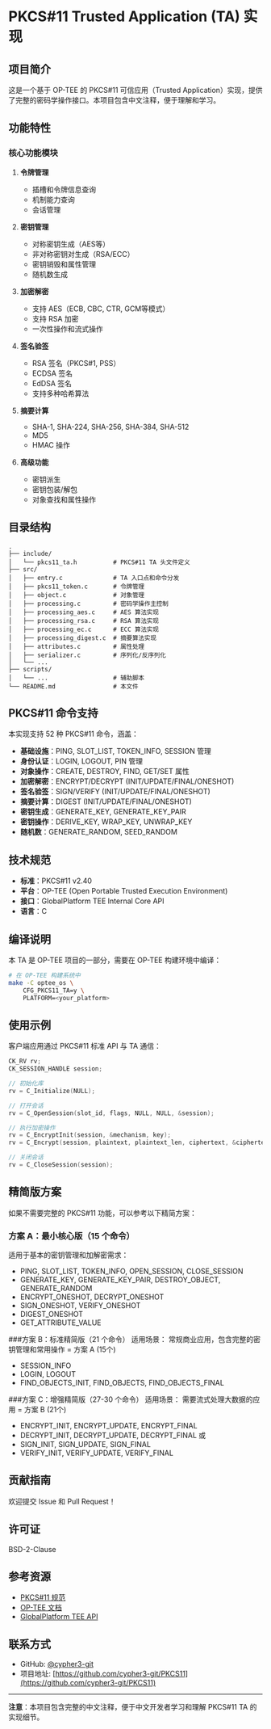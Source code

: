 # PKCS#11 Trusted Application (TA) 实现

## 项目简介

这是一个基于 OP-TEE 的 PKCS#11 可信应用（Trusted Application）实现，提供了完整的密码学操作接口。本项目包含中文注释，便于理解和学习。

## 功能特性

### 核心功能模块

1. **令牌管理**
   - 插槽和令牌信息查询
   - 机制能力查询
   - 会话管理

2. **密钥管理**
   - 对称密钥生成（AES等）
   - 非对称密钥对生成（RSA/ECC）
   - 密钥销毁和属性管理
   - 随机数生成

3. **加密解密**
   - 支持 AES（ECB, CBC, CTR, GCM等模式）
   - 支持 RSA 加密
   - 一次性操作和流式操作

4. **签名验签**
   - RSA 签名（PKCS#1, PSS）
   - ECDSA 签名
   - EdDSA 签名
   - 支持多种哈希算法

5. **摘要计算**
   - SHA-1, SHA-224, SHA-256, SHA-384, SHA-512
   - MD5
   - HMAC 操作

6. **高级功能**
   - 密钥派生
   - 密钥包装/解包
   - 对象查找和属性操作

## 目录结构

```
.
├── include/
│   └── pkcs11_ta.h          # PKCS#11 TA 头文件定义
├── src/
│   ├── entry.c              # TA 入口点和命令分发
│   ├── pkcs11_token.c       # 令牌管理
│   ├── object.c             # 对象管理
│   ├── processing.c         # 密码学操作主控制
│   ├── processing_aes.c     # AES 算法实现
│   ├── processing_rsa.c     # RSA 算法实现
│   ├── processing_ec.c      # ECC 算法实现
│   ├── processing_digest.c  # 摘要算法实现
│   ├── attributes.c         # 属性处理
│   ├── serializer.c         # 序列化/反序列化
│   └── ...
├── scripts/
│   └── ...                  # 辅助脚本
└── README.md                # 本文件
```

## PKCS#11 命令支持

本实现支持 52 种 PKCS#11 命令，涵盖：

- **基础设施**：PING, SLOT_LIST, TOKEN_INFO, SESSION 管理
- **身份认证**：LOGIN, LOGOUT, PIN 管理
- **对象操作**：CREATE, DESTROY, FIND, GET/SET 属性
- **加密解密**：ENCRYPT/DECRYPT (INIT/UPDATE/FINAL/ONESHOT)
- **签名验签**：SIGN/VERIFY (INIT/UPDATE/FINAL/ONESHOT)
- **摘要计算**：DIGEST (INIT/UPDATE/FINAL/ONESHOT)
- **密钥生成**：GENERATE_KEY, GENERATE_KEY_PAIR
- **密钥操作**：DERIVE_KEY, WRAP_KEY, UNWRAP_KEY
- **随机数**：GENERATE_RANDOM, SEED_RANDOM

## 技术规范

- **标准**：PKCS#11 v2.40
- **平台**：OP-TEE (Open Portable Trusted Execution Environment)
- **接口**：GlobalPlatform TEE Internal Core API
- **语言**：C

## 编译说明

本 TA 是 OP-TEE 项目的一部分，需要在 OP-TEE 构建环境中编译：

```bash
# 在 OP-TEE 构建系统中
make -C optee_os \
    CFG_PKCS11_TA=y \
    PLATFORM=<your_platform>
```

## 使用示例

客户端应用通过 PKCS#11 标准 API 与 TA 通信：

```c
CK_RV rv;
CK_SESSION_HANDLE session;

// 初始化库
rv = C_Initialize(NULL);

// 打开会话
rv = C_OpenSession(slot_id, flags, NULL, NULL, &session);

// 执行加密操作
rv = C_EncryptInit(session, &mechanism, key);
rv = C_Encrypt(session, plaintext, plaintext_len, ciphertext, &ciphertext_len);

// 关闭会话
rv = C_CloseSession(session);
```

## 精简版方案

如果不需要完整的 PKCS#11 功能，可以参考以下精简方案：

### 方案 A：最小核心版（15 个命令）
适用于基本的密钥管理和加解密需求：
- PING, SLOT_LIST, TOKEN_INFO, OPEN_SESSION, CLOSE_SESSION
- GENERATE_KEY, GENERATE_KEY_PAIR, DESTROY_OBJECT, GENERATE_RANDOM
- ENCRYPT_ONESHOT, DECRYPT_ONESHOT
- SIGN_ONESHOT, VERIFY_ONESHOT
- DIGEST_ONESHOT
- GET_ATTRIBUTE_VALUE

###方案 B：标准精简版（21 个命令）
适用场景： 常规商业应用，包含完整的密钥管理和常用操作
= 方案 A (15个)
+ SESSION_INFO
+ LOGIN, LOGOUT
+ FIND_OBJECTS_INIT, FIND_OBJECTS, FIND_OBJECTS_FINAL

###方案 C：增强精简版（27-30 个命令）
适用场景： 需要流式处理大数据的应用
= 方案 B (21个)
+ ENCRYPT_INIT, ENCRYPT_UPDATE, ENCRYPT_FINAL
+ DECRYPT_INIT, DECRYPT_UPDATE, DECRYPT_FINAL
或
+ SIGN_INIT, SIGN_UPDATE, SIGN_FINAL
+ VERIFY_INIT, VERIFY_UPDATE, VERIFY_FINAL

## 贡献指南

欢迎提交 Issue 和 Pull Request！

## 许可证

BSD-2-Clause

## 参考资源

- [PKCS#11 规范](http://docs.oasis-open.org/pkcs11/pkcs11-base/v2.40/pkcs11-base-v2.40.html)
- [OP-TEE 文档](https://optee.readthedocs.io/)
- [GlobalPlatform TEE API](https://globalplatform.org/specs-library/tee-internal-core-api-specification/)

## 联系方式

- GitHub: [@cypher3-git](https://github.com/cypher3-git)
- 项目地址: [https://github.com/cypher3-git/PKCS11](https://github.com/cypher3-git/PKCS11)

---

**注意**：本项目包含完整的中文注释，便于中文开发者学习和理解 PKCS#11 TA 的实现细节。

